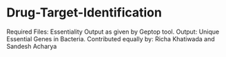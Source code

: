# Drug-Target-Identification
Required Files: Essentiality Output as given by Geptop tool. Output: Unique Essential Genes in Bacteria. Contributed equally by: Richa Khatiwada and Sandesh Acharya
